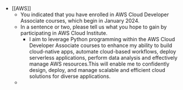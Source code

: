 - [[AWS]]
	- You indicated that you have enrolled in AWS Cloud Developer Associate courses, which begin in January 2024.
	- In a sentence or two, please tell us what you hope to gain by participating in AWS Cloud Institute.
		- I aim to leverage Python programming within the AWS Cloud Developer Associate courses to enhance my ability to build cloud-native apps, automate cloud-based workflows, deploy serverless applications, perform data analysis and effectively manage AWS resources.This will enable me to confidently design, deploy, and manage scalable and efficient cloud solutions for diverse applications.
	-